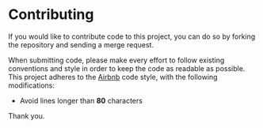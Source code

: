 # Contributing

If you would like to contribute code to this project, you can do so by forking
the repository and sending a merge request.

When submitting code, please make every effort to follow existing conventions
and style in order to keep the code as readable as possible. This project
adheres to the [Airbnb](https://github.com/airbnb/javascript) code style, with
the following modifications:

* Avoid lines longer than **80** characters

Thank you.
